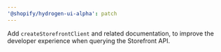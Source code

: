 ```yaml
---
'@shopify/hydrogen-ui-alpha': patch
---
```


Add `createStorefrontClient` and related documentation, to improve the developer experience when querying the Storefront API.
